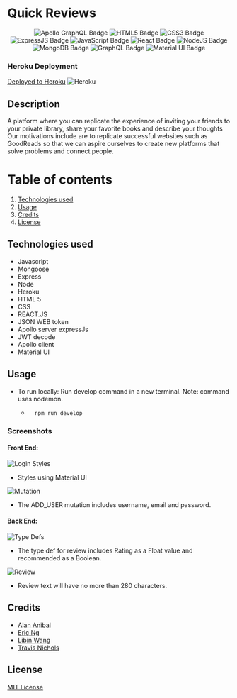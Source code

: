 # Quick Reviews 
<div align="center">
 <img src="https://img.shields.io/badge/Apollo%20GraphQL-white?style=flat&logo=ApolloGraphQL&logoColor=311C87" alt="Apollo GraphQL Badge"/>
  <img src="https://img.shields.io/badge/HTML5-E34F26?style=flat&logo=html5&logoColor=white" alt="HTML5 Badge"/>
  <img src="https://img.shields.io/badge/CSS3-1572B6?style=flat&logo=css3&logoColor=white" alt="CSS3 Badge"/>
   <img src="https://img.shields.io/badge/Express.js-white?style=flat&logo=express&logoColor=black" alt="ExpressJS Badge"/>
 <img src="https://img.shields.io/badge/JavaScript-323330?style=flat&logo=javascript&logoColor=F7DF1E" alt="JavaScript Badge"/>
 <img src="https://img.shields.io/badge/React-20232A?style=flat&logo=react&logoColor=61DAFB" alt="React Badge"/>
 <img src="https://img.shields.io/badge/Node.js-43853D?style=flat&logo=node.js&logoColor=white" alt="NodeJS Badge"/>
 <img src="https://img.shields.io/badge/MongoDB-4EA94B?style=flat&logo=mongodb&logoColor=white" alt="MongoDB Badge"/>
 <img src="https://img.shields.io/badge/GraphQL-171e26?style=flat&logo=GraphQL&logoColor=e10098" alt="GraphQL Badge"/>
 <img src="https://simpleicons.org/?q=material%20ui-" alt="Material UI Badge">
</div>



### Heroku Deployment
[Deployed to Heroku](https://quick-reviews.herokuapp.com/)
![Heroku](./readMeAssets/Screenshot%20(51).png)



## Description

A platform where you can replicate the experience of inviting your friends to your private library, share your favorite books and describe your thoughts
Our motivations include are to replicate successful websites such as GoodReads so that we can aspire ourselves to create new platforms that solve problems and connect people.

# Table of contents
1. [Technologies used](#techologies-used)
2. [Usage](#usage)
3. [Credits](#credits)
4. [License](#license)

## Technologies used
* Javascript
* Mongoose
* Express
* Node
* Heroku
* HTML 5
* CSS
* REACT.JS
* JSON WEB token
* Apollo server expressJs
* JWT decode
* Apollo client
* Material UI



## Usage

 * To run locally: Run develop command in a new terminal. Note: command uses nodemon.
    - ```
        npm run develop
        ``` 




### Screenshots
#### Front End:
![Login Styles](./readMeAssets/loginstyles.png)
* Styles using Material UI

![Mutation](./readMeAssets/mutation.png)
* The ADD_USER mutation includes username, email and password. 

#### Back End: 
![Type Defs](./readMeAssets/Typedefs.png)
* The type def for review includes Rating as a Float value and recommended as a Boolean.

![Review](./readMeAssets/reviewSchema.png)
* Review text will have no more than 280 characters.




## Credits

* [Alan Anibal](https://github.com/alananibal)
* [Eric Ng](https://github.com/EricNg314)
* [Libin Wang](https://github.com/ten-gou)
* [Travis Nichols](https://github.com/travnichols916/)


## License
[MIT License](https://choosealicense.com/licenses/mit/)

